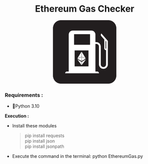 <h1 align="center">Ethereum Gas Checker </h1> 
<p align="center">
  <img src="https://github.com/Osama-NJ/Ethereum-Gas-Checker/blob/main/Photo/ETHGasStation.png" width="200" height="200" />
</p>

### Requirements :
* 🐍Python  3.10

<strong>Execution :</strong>
* Install these modules 
  > pip install requests </br>
  > pip install json </br>
  > pip install jsonpath</br>
* Execute the command in the terminal: python EthereumGas.py


